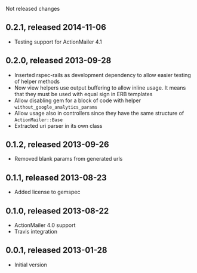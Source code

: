 Not released changes

## 0.2.1, released 2014-11-06

* Testing support for ActionMailer 4.1

## 0.2.0, released 2013-09-28

* Inserted rspec-rails as development dependency to allow easier testing of helper methods
* Now view helpers use output buffering to allow inline usage. It means that they must be used with equal sign in ERB templates
* Allow disabling gem for a block of code with helper `without_google_analytics_params`
* Allow usage also in controllers since they have the same structure of `ActionMailer::Base`
* Extracted uri parser in its own class

## 0.1.2, released 2013-09-26

* Removed blank params from generated urls

## 0.1.1, released 2013-08-23

* Added license to gemspec

## 0.1.0, released 2013-08-22

* ActionMailer 4.0 support
* Travis integration

## 0.0.1, released 2013-01-28

* Initial version
